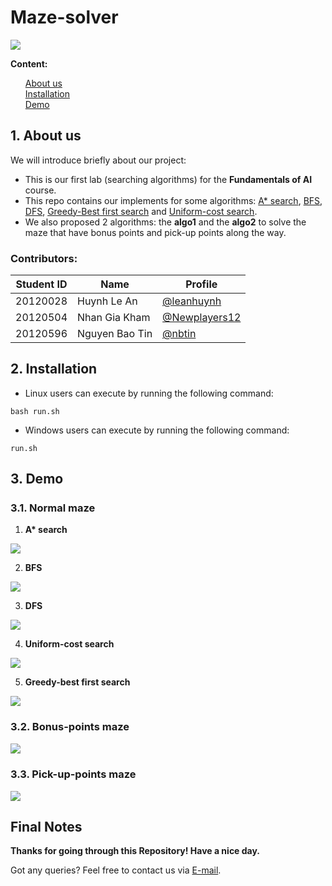 # Maze-solver

<img src="imgs/demo_maze.png">

**Content:**
<ul style="list-style-type: none">
    <li><a href="#about">About us</a></li>
    <li><a href="#install">Installation</a></li>
    <li><a href="#demo">Demo</a></li>
</ul>

<h5 id="about"></h5>

## 1. About us
We will introduce briefly about our project:

+ This is our first lab (searching algorithms) for the **Fundamentals of AI** course.
+ This repo contains our implements for some algorithms: [A* search](https://en.wikipedia.org/wiki/A*_search_algorithm), [BFS](https://en.wikipedia.org/wiki/Breadth-first_search), [DFS](https://en.wikipedia.org/wiki/Depth-first_search), [Greedy-Best first search](https://en.wikipedia.org/wiki/Best-first_search#Greedy_BFS) and [Uniform-cost search](https://www.geeksforgeeks.org/uniform-cost-search-dijkstra-for-large-graphs/).
+ We also proposed 2 algorithms: the **algo1** and the **algo2** to solve the maze that have bonus points and pick-up points along the way.
<!-- + Check out our API documentation here [docs/api-doc/](docs/api-doc/). -->
  
<!-- <img src="images/documentation.png"> -->


### Contributors:

|   Student ID   |            Name               | Profile 
|----------------|-------------------------------|----------------------------
|    20120028    |Huynh Le An | [@leanhuynh](https://github.com/leanhuynh)            
|    20120504    |Nhan Gia Kham | [@Newplayers12](https://github.com/Newplayers12)           
|    20120596    |Nguyen Bao Tin | [@nbtin](https://github.com/nbtin)

<h5 id="install"></h5>

## 2. Installation
- Linux users can execute by running the following command:
```shell
bash run.sh
```
- Windows users can execute by running the following command:
```shell
run.sh
```


<h5 id="demo"></h5>

## 3. Demo


<h5 id="normalmaze"></h5>

### 3.1. Normal maze

1. **A\* search**

<img src="imgs/astar_heuristic_1.gif">

2. **BFS**

<img src="imgs/bfs.gif">

3. **DFS**

<img src="imgs/dfs.gif">

4. **Uniform-cost search**

<img src="imgs/ucs.gif">

5. **Greedy-best first search**

<img src="imgs/gbfs_heuristic_2.gif">



<h5 id="bonuspointsmaze"></h5>

### 3.2. Bonus-points maze

<img src="imgs/algo1.gif">


<h5 id="pickuppointsmaze"></h5>

### 3.3. Pick-up-points maze

<img src="imgs/algo2.gif">

## Final Notes

**Thanks for going through this Repository! Have a nice day.**

Got any queries? Feel free to contact us via <a href = "mailto: baotin2402@gmail.com">E-mail</a>.